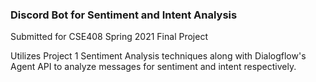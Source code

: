 
### Discord Bot for Sentiment and Intent Analysis

Submitted for CSE408 Spring 2021 Final Project

Utilizes Project 1 Sentiment Analysis techniques along with Dialogflow's Agent API to analyze messages for sentiment and intent respectively. 